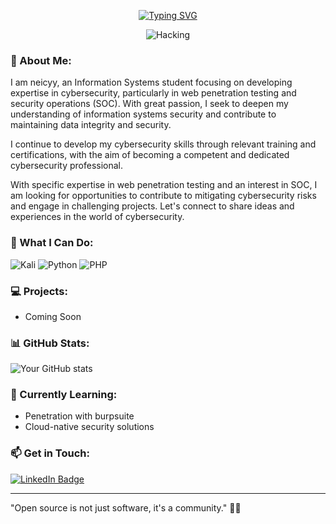 



 <p align="CENTER">
   <a href="https://git.io/typing-svg"><img src="https://readme-typing-svg.herokuapp.com?font=Noto+Sans+Japanese&size=30&pause=1000&color=F7F7F7&width=445&lines=HI+THERE%2C+IM+NEICYY+%E3%82%A4%E4%BA%BA%E3%83%B3%E3%83%89" alt="Typing SVG" /></a>
</p>


<div align="center">
  <img src="https://i.giphy.com/media/v1.Y2lkPTc5MGI3NjExN3JmNzNxbzllYXhqenM5dmlkNDZkd3hjNzBpeGVsZGF5OTlvd3Z4ciZlcD12MV9pbnRlcm5hbF9naWZfYnlfaWQmY3Q9Zw/3oEjI7gBSMd2jtZOI8/giphy.gif" alt="Hacking">
</div>

### 🚀 About Me:
I am neicyy, an Information Systems student focusing on developing expertise in cybersecurity, particularly in web penetration testing and security operations (SOC). With great passion, I seek to deepen my understanding of information systems security and contribute to maintaining data integrity and security.

I continue to develop my cybersecurity skills through relevant training and certifications, with the aim of becoming a competent and dedicated cybersecurity professional.

With specific expertise in web penetration testing and an interest in SOC, I am looking for opportunities to contribute to mitigating cybersecurity risks and engage in challenging projects. Let's connect to share ideas and experiences in the world of cybersecurity.

### 🔧 What I Can Do:
![Kali](https://img.shields.io/badge/Kali-268BEE?style=for-the-badge&logo=kalilinux&logoColor=white) ![Python](https://img.shields.io/badge/python-3670A0?style=for-the-badge&logo=python&logoColor=ffdd54) ![PHP](https://img.shields.io/badge/php-%23777BB4.svg?style=for-the-badge&logo=php&logoColor=white)
<!---
- **Operating Systems**: 
- **Cloud**: AWS, OpenShift, Kubernetes
- **Automation**: Ansible, Bash, Python
- **Containers**: Docker, Podman
- **DevOps Tools**: Jenkins, Git, CI/CD
- **Security**: SELinux, Firewalld, VPN
--->
### 💻 Projects:
- Coming Soon

### 📊 GitHub Stats:
![Your GitHub stats](https://github-readme-stats.vercel.app/api?username=kenz1us&show_icons=true&theme=radical)

### 🌱 Currently Learning:
- Penetration with burpsuite
- Cloud-native security solutions

### 📫 Get in Touch:
<a href="https://www.linkedin.com/in/arif-rahman-huzaifa-953754258" target="_blank">
  <img src="https://img.shields.io/badge/LinkedIn-0077B5?style=flat-square&logo=linkedin&logoColor=white" alt="LinkedIn Badge"/>
</a>






---

"Open source is not just software, it's a community." 👨‍💻
